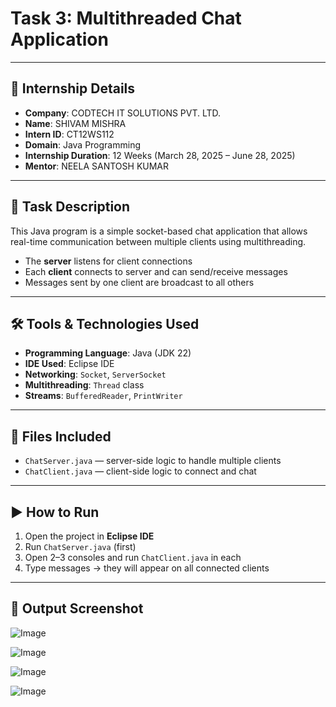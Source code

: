 # Task 3: Multithreaded Chat Application

---

## 🏢 Internship Details

- **Company**: CODTECH IT SOLUTIONS PVT. LTD.
- **Name**: SHIVAM MISHRA
- **Intern ID**: CT12WS112
- **Domain**: Java Programming
- **Internship Duration**: 12 Weeks (March 28, 2025 – June 28, 2025)
- **Mentor**: NEELA SANTOSH KUMAR

---
## 📝 Task Description

This Java program is a simple socket-based chat application that allows real-time communication between multiple clients using multithreading.

- The **server** listens for client connections
- Each **client** connects to server and can send/receive messages
- Messages sent by one client are broadcast to all others

---

## 🛠️ Tools & Technologies Used

- **Programming Language**: Java (JDK 22)  
- **IDE Used**: Eclipse IDE  
- **Networking**: `Socket`, `ServerSocket`  
- **Multithreading**: `Thread` class  
- **Streams**: `BufferedReader`, `PrintWriter`

---

## 📂 Files Included

- `ChatServer.java` — server-side logic to handle multiple clients  
- `ChatClient.java` — client-side logic to connect and chat

---

## ▶️ How to Run

1. Open the project in **Eclipse IDE**
2. Run `ChatServer.java` (first)
3. Open 2–3 consoles and run `ChatClient.java` in each
4. Type messages → they will appear on all connected clients

---

## 📸 Output Screenshot
![Image](https://github.com/user-attachments/assets/2383ff36-b739-409a-ac22-985c558ebd5c)

![Image](https://github.com/user-attachments/assets/11fa1020-6b2c-4e71-b59b-8f8effe335df)

![Image](https://github.com/user-attachments/assets/2f2a97db-c471-481b-a727-38f62ba46824)

![Image](https://github.com/user-attachments/assets/43736f68-e3c0-4e3e-a686-d78b9778468b)
